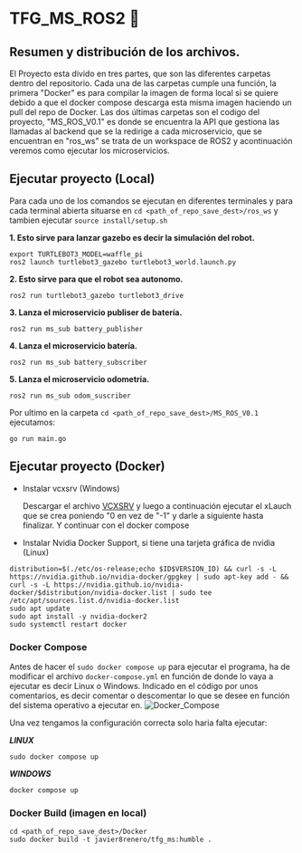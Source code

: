 # TFG_MS_ROS2 :robot:
## Resumen y distribución de los archivos.

El Proyecto esta divido en tres partes, que son las diferentes carpetas dentro del repositorio. Cada una de las carpetas cumple una función, la primera "Docker" es para compilar la imagen de forma local si se quiere debido a que el docker compose descarga esta misma imagen haciendo un pull del repo de Docker.
Las dos últimas carpetas son el codigo del proyecto, "MS_ROS_V0.1" es donde se encuentra la API que gestiona las llamadas al backend que se la redirige a cada microservicio, que se encuentran en "ros_ws" se trata de un workspace de ROS2 y acontinuación veremos como ejecutar los microservicios.

## Ejecutar proyecto (Local)
Para cada uno de los comandos se ejecutan en diferentes terminales y para cada terminal abierta situarse en `cd <path_of_repo_save_dest>/ros_ws` y tambien ejecutar `source install/setup.sh`

**1. Esto sirve para lanzar gazebo es decir la simulación del robot.**
```shell
export TURTLEBOT3_MODEL=waffle_pi
ros2 launch turtlebot3_gazebo turtlebot3_world.launch.py
```

**2. Esto sirve para que el robot sea autonomo.**
```shell
ros2 run turtlebot3_gazebo turtlebot3_drive
```
**3. Lanza el microservicio publiser de batería.**
```shell
ros2 run ms_sub battery_publisher
```
**4. Lanza el microservicio batería.**
```shell
ros2 run ms_sub battery_subscriber
```
**5. Lanza el microservicio odometría.**
```shell
ros2 run ms_sub odom_suscriber
```
Por ultimo en la carpeta `cd <path_of_repo_save_dest>/MS_ROS_V0.1` ejecutamos:

```shell
go run main.go
```

## Ejecutar proyecto (Docker)

- Instalar vcxsrv (Windows)
  
  Descargar el archivo [VCXSRV](https://sourceforge.net/projects/vcxsrv/) y luego a continuación ejecutar el xLauch que se crea poniendo "0 en vez de "-1" y darle a siguiente hasta finalizar.
  Y continuar con el docker compose

- Instalar Nvidia Docker Support, si tiene una tarjeta gráfica de nvidia (Linux)
```shell
distribution=$(./etc/os-release;echo $ID$VERSION_ID) && curl -s -L https://nvidia.github.io/nvidia-docker/gpgkey | sudo apt-key add - && curl -s -L https://nvidia.github.io/nvidia-docker/$distribution/nvidia-docker.list | sudo tee /etc/apt/sources.list.d/nvidia-docker.list
sudo apt update
sudo apt install -y nvidia-docker2
sudo systemctl restart docker
```
### Docker Compose 
Antes de hacer el `sudo docker compose up` para ejecutar el programa, ha de modificar el archivo `docker-compose.yml` en función de donde lo vaya a ejecutar es decir Linux o Windows.
Indicado en el código  por unos comentarios, es decir comentar o descomentar lo que se desee en función del sistema operativo a ejecutar en.
![Docker_Compose](https://github.com/JavierRenero/TFG_MS_ROS/assets/47631050/b5513acf-985b-487b-9169-1b4305036db1)


Una vez tengamos la configuración correcta solo haria falta ejecutar:

***LINUX***
```shell
sudo docker compose up
```
***WINDOWS***
```shell
docker compose up
```
### Docker Build (imagen en local)

```shell
cd <path_of_repo_save_dest>/Docker
sudo docker build -t javier8renero/tfg_ms:humble .
```

